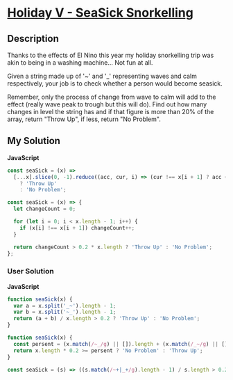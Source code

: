 # [Holiday V - SeaSick Snorkelling](https://www.codewars.com/kata/57e90bcc97a0592126000064)

## Description

Thanks to the effects of El Nino this year my holiday snorkelling trip was akin to being in a washing machine... Not fun at all.

Given a string made up of '~' and '\_' representing waves and calm respectively, your job is to check whether a person would become seasick.

Remember, only the process of change from wave to calm will add to the effect (really wave peak to trough but this will do). Find out how many changes in level the string has and if that figure is more than 20% of the array, return "Throw Up", if less, return "No Problem".

## My Solution

**JavaScript**

```js
const seaSick = (x) =>
  [...x].slice(0, -1).reduce((acc, cur, i) => (cur !== x[i + 1] ? acc + 1 : acc), 0) > 0.2 * x.length
    ? 'Throw Up'
    : 'No Problem';
```

```js
const seaSick = (x) => {
  let changeCount = 0;

  for (let i = 0; i < x.length - 1; i++) {
    if (x[i] !== x[i + 1]) changeCount++;
  }

  return changeCount > 0.2 * x.length ? 'Throw Up' : 'No Problem';
};
```

### User Solution

**JavaScript**

```js
function seaSick(x) {
  var a = x.split('_~').length - 1;
  var b = x.split('~_').length - 1;
  return (a + b) / x.length > 0.2 ? 'Throw Up' : 'No Problem';
}
```

```js
function seaSick(x) {
  const persent = (x.match(/~_/g) || []).length + (x.match(/_~/g) || []).length;
  return x.length * 0.2 >= persent ? 'No Problem' : 'Throw Up';
}
```

```js
const seaSick = (s) => ((s.match(/~+|_+/g).length - 1) / s.length > 0.2 ? 'Throw Up' : 'No Problem');
```
